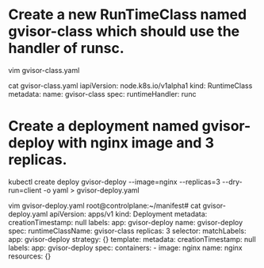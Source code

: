 # Create a new RunTimeClass named gvisor-class which should use the handler of runsc.

vim gvisor-class.yaml

cat gvisor-class.yaml
iapiVersion: node.k8s.io/v1alpha1
kind: RuntimeClass
metadata:
  name: gvisor-class
spec:
  runtimeHandler: runc

# Create a deployment named gvisor-deploy with nginx image and 3 replicas.
kubectl create deploy gvisor-deploy  --image=nginx --replicas=3  --dry-run=client -o yaml > gvisor-deploy.yaml

vim gvisor-deploy.yaml
root@controlplane:~/manifest# cat gvisor-deploy.yaml
apiVersion: apps/v1
kind: Deployment
metadata:
  creationTimestamp: null
  labels:
    app: gvisor-deploy
  name: gvisor-deploy
spec:
  runtimeClassName: gvisor-class
  replicas: 3
  selector:
    matchLabels:
      app: gvisor-deploy
  strategy: {}
  template:
    metadata:
      creationTimestamp: null
      labels:
        app: gvisor-deploy
    spec:
      containers:
      - image: nginx
        name: nginx
        resources: {}


